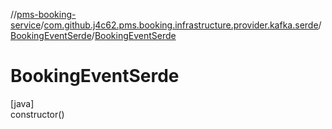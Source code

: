 //[pms-booking-service](../../../index.md)/[com.github.j4c62.pms.booking.infrastructure.provider.kafka.serde](../index.md)/[BookingEventSerde](index.md)/[BookingEventSerde](-booking-event-serde.md)

# BookingEventSerde

[java]\
constructor()